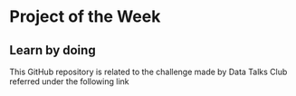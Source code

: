 # Project of the Week

## Learn by doing

This GitHub repository is related to the challenge made by Data Talks Club referred under the following link

